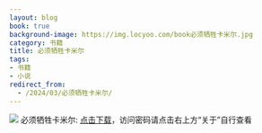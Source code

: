 ```yaml
---
layout: blog
book: true
background-image: https://img.locyoo.com/book必须牺牲卡米尔.jpg
category: 书籍
title: 必须牺牲卡米尔
tags:
- 书籍
- 小说
redirect_from:
  - /2024/03/必须牺牲卡米尔/
---
```

![](https://img.locyoo.com/book必须牺牲卡米尔.jpg)
必须牺牲卡米尔: <a name = "ref1" href="https://url18.ctfile.com/f/50983618-1375544641-aa8aa7?p=3619">点击下载</a>，访问密码请点击右上方“关于”自行查看